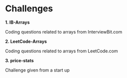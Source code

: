 # Challenges
**1. IB-Arrays**

   Coding questions related to arrays from InterviewBit.com

**2. LeetCode-Arrays**

   Coding questions related to arrays from LeetCode.com

**3. price-stats**

   Challenge given from a start up 